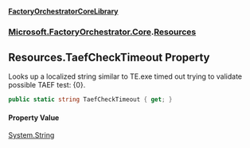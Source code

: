 #### [FactoryOrchestratorCoreLibrary](./FactoryOrchestratorCoreLibrary.md 'FactoryOrchestratorCoreLibrary')
### [Microsoft.FactoryOrchestrator.Core](./Microsoft-FactoryOrchestrator-Core.md 'Microsoft.FactoryOrchestrator.Core').[Resources](./Microsoft-FactoryOrchestrator-Core-Resources.md 'Microsoft.FactoryOrchestrator.Core.Resources')
## Resources.TaefCheckTimeout Property
Looks up a localized string similar to TE.exe timed out trying to validate possible TAEF test: {0}.  
```csharp
public static string TaefCheckTimeout { get; }
```
#### Property Value
[System.String](https://docs.microsoft.com/en-us/dotnet/api/System.String 'System.String')  
